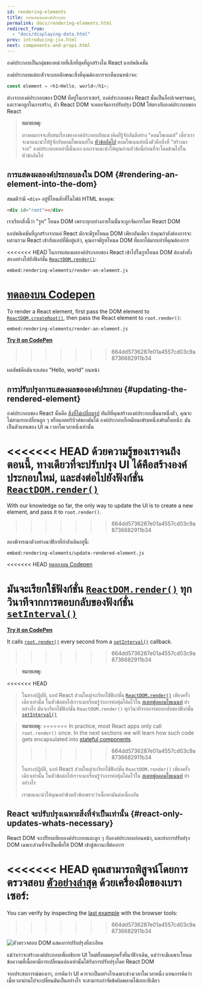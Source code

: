 ```yaml
---
id: rendering-elements
title: การแสดงผลองค์ประกอบ
permalink: docs/rendering-elements.html
redirect_from:
  - "docs/displaying-data.html"
prev: introducing-jsx.html
next: components-and-props.html
---
```


องค์ประกอบเป็นกลุ่มของหน่วยที่เล็กที่สุดที่ถูกสร้างใน React แอปพลิเคชั่น

องค์ประกอบแต่ละตัวจะบอกลักษณะสิ่งที่คุณต้องการจะเห็นบนหน้าจอ:

```js
const element = <h1>Hello, world</h1>;
```

ต่างจากองค์ประกอบของ DOM ที่อยู่ในเบราเซอร์, องค์ประกอบของ React นั้นเป็นอ็อปเจคธรรมดา, และราคาถูกในการสร้าง, ตัว React DOM จะคอยจัดการปรับปรุง DOM ให้ตรงกับองค์ประกอบของ React

>**หมายเหตุ:**
>
>บางคนอาจจะสับสนเรื่องขององค์ประกอบกับแนวคิดที่รู้จักกันดีอย่าง "คอมโพเนนท์" เดี๋ยวเราจะมาแนะนำให้รู้จักกับคอมโพเนนท์ใน [หัวข้อถัดไป](/docs/components-and-props.html) คอมโพเนนท์หนึ่งตัวคือสิ่งที่ "สร้างมาจาก" องค์ประกอบเหล่านี้นั่นเอง และเราแนะนำให้คุณอ่านหัวข้อนี้ก่อนที่จะโดดข้ามไปในหัวข้อถัดไป

## การแสดงผลองค์ประกอบลงใน DOM {#rendering-an-element-into-the-dom}

สมมติว่ามี `<div>` อยู่ที่ไหนสักที่ในไฟล์ HTML ของคุณ:

```html
<div id="root"></div>
```

เราเรียกสิ่งนี้ว่า "รูท" โหนด DOM เพราะทุกอย่างภายในนั้นจะถูกจัดการโดย React DOM

แอปพลิเคชันที่ถูกสร้างจากแค่ React มักจะมีรูทโหนด DOM เพียงอันเดียว ถ้าคุณกำลังต้องการจะผสานรวม React เข้ากับแอปที่มีอยู่แล้ว, คุณอาจมีรูทโหนด DOM ที่แยกได้มากเท่าที่คุณต้องการ

<<<<<<< HEAD
ในการแสดงผลองค์ประกอบของ React เข้าไปในรูทโหนด DOM ต้องส่งทั้งสองอย่างไปยังฟังก์ชั่น [`ReactDOM.render()`](/docs/react-dom.html#render):

`embed:rendering-elements/render-an-element.js`

[ทดลองบน Codepen](codepen://rendering-elements/render-an-element)
=======
To render a React element, first pass the DOM element to [`ReactDOM.createRoot()`](/docs/react-dom-client.html#createroot), then pass the React element to `root.render()`:

`embed:rendering-elements/render-an-element.js`

**[Try it on CodePen](https://codepen.io/gaearon/pen/ZpvBNJ?editors=1010)**
>>>>>>> 664dd5736287e01a4557cd03c9a8736682911b34

ผลลัพธ์คือมันจะแสดง "Hello, world" บนหน้า

## การปรับปรุงการแสดงผลขององค์ประกอบ {#updating-the-rendered-element}

องค์ประกอบของ React นั้นคือ [สิ่งที่ไม่เปลี่ยนรูป](https://en.wikipedia.org/wiki/Immutable_object) ทันทีที่คุณสร้างองค์ประกอบขึ้นมาหนึ่งตัว, คุณจะไม่สามารถเปลี่ยนลูก ๆ หรือแอตทริบิวต์ของมันได้ องค์ประกอบก็เหมือนเฟรมหนึ่งเฟรมในหนัง: มันเป็นตัวแทนของ UI ณ เวลาใดเวลาหนึ่งเท่านั้น

<<<<<<< HEAD
ด้วยความรู้ของเราจนถึงตอนนี้, ทางเดียวที่จะปรับปรุง UI ได้คือสร้างองค์ประกอบใหม่, และส่งต่อไปยังฟังก์ชั่น [`ReactDOM.render()`](/docs/react-dom.html#render)
=======
With our knowledge so far, the only way to update the UI is to create a new element, and pass it to `root.render()`.
>>>>>>> 664dd5736287e01a4557cd03c9a8736682911b34

ลองพิจารณาตัวอย่างนาฬิกาที่กำลังเดินอยู่นี้:

`embed:rendering-elements/update-rendered-element.js`

<<<<<<< HEAD
[ทดลองบน Codepen](codepen://rendering-elements/update-rendered-element)

มันจะเรียกใช้ฟังก์ชั่น [`ReactDOM.render()`](/docs/react-dom.html#render) ทุกวินาทีจากการตอบกลับของฟังก์ชั่น [`setInterval()`](https://developer.mozilla.org/en-US/docs/Web/API/WindowTimers/setInterval)
=======
**[Try it on CodePen](https://codepen.io/gaearon/pen/gwoJZk?editors=1010)**

It calls [`root.render()`](/docs/react-dom.html#render) every second from a [`setInterval()`](https://developer.mozilla.org/en-US/docs/Web/API/WindowTimers/setInterval) callback.
>>>>>>> 664dd5736287e01a4557cd03c9a8736682911b34

>**หมายเหตุ:**
>
<<<<<<< HEAD
>ในทางปฏิบัติ, แอป React ส่วนใหญ่จะเรียกใช้ฟังก์ชั่น [`ReactDOM.render()`](/docs/react-dom.html#render) เพียงครั้งเดียวเท่านั้น ในหัวข้อต่อไปเราจะมาเรียนรู้ว่าการห่อหุ้มโค้ดไว้ใน [สเตทฟูลคอมโพเนนท์](/docs/state-and-lifecycle.html) ทำอย่างไร
มันจะเรียกใช้ฟังก์ชั่น `ReactDOM.render()` ทุกวินาทีจากการตอบกลับของฟังก์ชั่น [`setInterval()`](https://developer.mozilla.org/en-US/docs/Web/API/WindowTimers/setInterval)

>**หมายเหตุ:**
=======
>In practice, most React apps only call `root.render()` once. In the next sections we will learn how such code gets encapsulated into [stateful components](/docs/state-and-lifecycle.html).
>>>>>>> 664dd5736287e01a4557cd03c9a8736682911b34
>
>ในทางปฏิบัติ, แอป React ส่วนใหญ่จะเรียกใช้ฟังก์ชั่น `ReactDOM.render()` เพียงครั้งเดียวเท่านั้น ในหัวข้อต่อไปเราจะมาเรียนรู้ว่าการห่อหุ้มโค้ดไว้ใน [สเตทฟูลคอมโพเนนท์](/docs/state-and-lifecycle.html) ทำอย่างไร
>
>เราขอแนะนำให้คุณอย่าข้ามหัวข้อเพราะว่าเนื้อหามันต่อเนื่องกัน

## React จะปรับปรุงเฉพาะสิ่งที่จำเป็นเท่านั้น {#react-only-updates-whats-necessary}

React DOM จะเปรียบเทียบองค์ประกอบและลูก ๆ กับองค์ประกอบก่อนหน้า, และทำการปรับปรุง DOM เฉพาะส่วนที่จำเป็นเพื่อให้ DOM เข้าสู่สถานะที่ต้องการ

<<<<<<< HEAD
คุณสามารถพิสูจน์โดยการตรวจสอบ [ตัวอย่างล่าสุด](codepen://rendering-elements/update-rendered-element) ด้วยเครื่องมือของเบราเซอร์:
=======
You can verify by inspecting the [last example](https://codepen.io/gaearon/pen/gwoJZk?editors=1010) with the browser tools:
>>>>>>> 664dd5736287e01a4557cd03c9a8736682911b34

![ตัวตรวจสอบ DOM แสดงการปรับปรุงที่ละเอียด](../images/docs/granular-dom-updates.gif)

แม้ว่าเราจะสร้างองค์ประกอบเพื่ออธิบาย UI ใหม่ทั้งหมดทุกครั้งที่นาฬิกาเดิน, แต่ว่าจะมีเฉพาะโหนดข้อความที่เนื้อหามีการเปลี่ยนแปลงเท่านั้นได้รับการปรับปรุงโดย React DOM

จากประสบการณ์ของเรา, การคิดว่า UI ควรจะเป็นอย่างไรเฉพาะช่วงเวลาใดเวลาหนึ่ง แทนการคิดว่าเมื่อเวลาผ่านไปจะเปลี่ยนมันเป็นอย่างไร จะสามารถกำจัดข้อผิดพลาดได้เยอะทีเดียว
